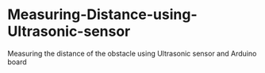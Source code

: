 # Measuring-Distance-using-Ultrasonic-sensor
Measuring the distance of the obstacle using Ultrasonic sensor and Arduino board
